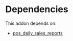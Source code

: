 # Dependencies

This addon depends on:

- [pos_daily_sales_reports](https://github.com/bringout/oca-ocb-sale/tree/de00eb97dbc73b96112477e8671cd8ab774267d5/odoo-bringout-oca-ocb-pos_daily_sales_reports)
